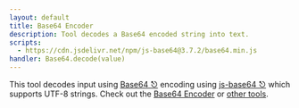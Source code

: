 ```yaml
---
layout: default
title: Base64 Encoder
description: Tool decodes a Base64 encoded string into text.
scripts:
  - https://cdn.jsdelivr.net/npm/js-base64@3.7.2/base64.min.js
handler: Base64.decode(value)
---
```


This tool decodes input using [Base64 ⎋](https://developer.mozilla.org/en-US/docs/Glossary/Base64) encoding using [js-base64 ⎋](https://github.com/dankogai/js-base64#readme) which supports UTF-8 strings.  Check out the [Base64 Encoder](/base64-encoder) or [other tools](/).
